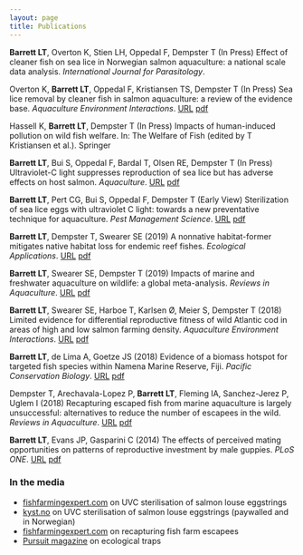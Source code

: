 ```yaml
---
layout: page
title: Publications
---
```


**Barrett LT**, Overton K, Stien LH, Oppedal F, Dempster T (In Press) Effect of cleaner fish on sea lice in Norwegian salmon aquaculture: a national scale data analysis. *International Journal for Parasitology*.

Overton K, **Barrett LT**, Oppedal F, Kristiansen TS, Dempster T (In Press) Sea lice removal by cleaner fish in salmon aquaculture: a review of the evidence base. *Aquaculture Environment Interactions*. [URL](https://doi.org/10.3354/aei00345) [pdf](https://github.com/neoodax/research/blob/master/Overton%20et%20al%202020%20AEI%20cleaner%20fish.pdf)

Hassell K, **Barrett LT**, Dempster T (In Press) Impacts of human-induced pollution on wild fish welfare. In: The Welfare of Fish (edited by T Kristiansen et al.). Springer

**Barrett LT**, Bui S, Oppedal F, Bardal T, Olsen RE, Dempster T (In Press) Ultraviolet-C light suppresses reproduction of sea lice but has adverse effects on host salmon. *Aquaculture*. [URL](https://doi.org/10.1016/j.aquaculture.2020.734954) [pdf](https://github.com/neoodax/research/blob/master/Barrett%20et%20al%202020%20Aquaculture%20-%20UVC.pdf)

**Barrett LT**, Pert CG, Bui S, Oppedal F, Dempster T (Early View) Sterilization of sea lice eggs with ultraviolet C light: towards a new preventative technique for aquaculture. *Pest Management Science*. [URL](https://doi.org/10.1002/ps.5595) [pdf](https://github.com/neoodax/research/blob/master/Barrett%20et%20al%202018%20AEI%20cod.pdf)

**Barrett LT**, Dempster T, Swearer SE (2019) A nonnative habitat-former mitigates native habitat loss for endemic reef fishes. *Ecological Applications*. [URL](https://doi.org/10.1002/eap.1956) [pdf](https://github.com/neoodax/research/blob/master/Barrett%20et%20al%202019%20Ecol%20Apps%20wakame.pdf)

**Barrett LT**, Swearer SE, Dempster T (2019) Impacts of marine and freshwater aquaculture on wildlife: a global meta-analysis. *Reviews in Aquaculture*. [URL](https://doi.org/10.1111/RAQ.12277) [pdf](https://github.com/neoodax/research/blob/master/Barrett%20et%20al%202018%20RAQ%20wildlife.pdf)

**Barrett LT**, Swearer SE, Harboe T, Karlsen Ø, Meier S, Dempster T (2018) Limited evidence for differential reproductive fitness of wild Atlantic cod in areas of high and low salmon farming density. *Aquaculture Environment Interactions*. [URL](https://doi.org/10.3354/aei00275) [pdf](https://github.com/neoodax/research/blob/master/Barrett%20et%20al%202018%20AEI%20cod.pdf)

**Barrett LT**, de Lima A, Goetze JS (2018) Evidence of a biomass hotspot for targeted fish species within Namena Marine Reserve, Fiji. *Pacific Conservation Biology*. [URL](https://doi.org/10.1071/PC18034) [pdf](https://github.com/neoodax/research/blob/master/Barrett%20et%20al%202018%20PCB%20Fiji.pdf)

Dempster T, Arechavala-Lopez P, **Barrett LT**, Fleming IA, Sanchez-Jerez P, Uglem I (2018) Recapturing escaped fish from marine aquaculture is largely unsuccessful: alternatives to reduce the number of escapees in the wild. *Reviews in Aquaculture*. [URL](https://doi.org/10.1111/raq.12153) [pdf](https://github.com/neoodax/research/blob/master/Dempster%20et%20al%202016%20RAQ%20escapes.pdf)

**Barrett LT**, Evans JP, Gasparini C (2014) The effects of perceived mating opportunities on patterns of reproductive investment by male guppies. *PLoS ONE*. [URL](https://doi.org/10.1371/journal.pone.0093780) [pdf](https://github.com/neoodax/research/blob/master/Barrett%20et%20al%202014%20PLOS%20ONE%20guppies.pdf)  
  
  
### In the media  

* [fishfarmingexpert.com](https://www.fishfarmingexpert.com/article/uv-light-could-be-used-in-fight-against-sea-lice) on UVC sterilisation of salmon louse eggstrings
* [kyst.no](https://www.kyst.no/article/kan-ta-knekken-paa-luse-egg-med-uv-lys) on UVC sterilisation of salmon louse eggstrings (paywalled and in Norwegian)
* [fishfarmingexpert.com](https://www.fishfarmingexpert.com/article/recapture-rethink-required) on recapturing fish farm escapees
* [Pursuit magazine](https://pursuit.unimelb.edu.au/articles/when-good-animals-make-bad-decisions) on ecological traps




